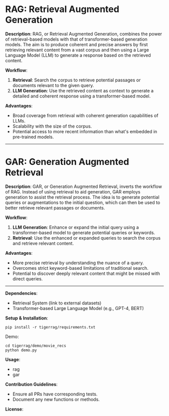 # RAG: Retrieval Augmented Generation

**Description**:
RAG, or Retrieval Augmented Generation, combines the power of retrieval-based models with that of transformer-based generation models. The aim is to produce coherent and precise answers by first retrieving relevant content from a vast corpus and then using a Large Language Model (LLM) to generate a response based on the retrieved content.

**Workflow**:
1. **Retrieval**: Search the corpus to retrieve potential passages or documents relevant to the given query.
2. **LLM Generation**: Use the retrieved content as context to generate a detailed and coherent response using a transformer-based model.

**Advantages**:
- Broad coverage from retrieval with coherent generation capabilities of LLMs.
- Scalability with the size of the corpus.
- Potential access to more recent information than what's embedded in pre-trained models.

---

# GAR: Generation Augmented Retrieval

**Description**:
GAR, or Generation Augmented Retrieval, inverts the workflow of RAG. Instead of using retrieval to aid generation, GAR employs generation to assist the retrieval process. The idea is to generate potential queries or augmentations to the initial question, which can then be used to better retrieve relevant passages or documents.

**Workflow**:
1. **LLM Generation**: Enhance or expand the initial query using a transformer-based model to generate potential queries or keywords.
2. **Retrieval**: Use the enhanced or expanded queries to search the corpus and retrieve relevant content.

**Advantages**:
- More precise retrieval by understanding the nuance of a query.
- Overcomes strict keyword-based limitations of traditional search.
- Potential to discover deeply relevant content that might be missed with direct queries.

---

**Dependencies**:
- Retrieval System (link to external datasets)
- Transformer-based Large Language Model (e.g., GPT-4, BERT)

**Setup & Installation**:
```
pip install -r tigerrag/requirements.txt
```
Demo:
```
cd tigerrag/demo/movie_recs
python demo.py
```

**Usage**:
- rag
- gar

**Contribution Guidelines**:
- Ensure all PRs have corresponding tests.
- Document any new functions or methods.

**License**: 
